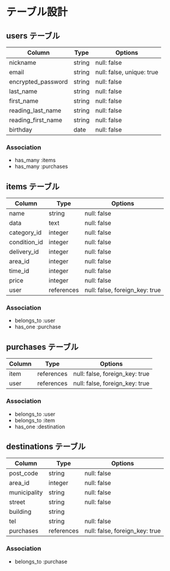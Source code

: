 # テーブル設計

## users テーブル

| Column             | Type   | Options     |
| ------------------ | ------ | ----------- |
| nickname           | string | null: false |
| email              | string | null: false, unique: true|
| encrypted_password | string | null: false |
| last_name          | string | null: false |
| first_name         | string | null: false |
| reading_last_name  | string | null: false |
| reading_first_name | string | null: false |
| birthday           | date   | null: false |

### Association
- has_many :items
- has_many :purchases

## items テーブル

| Column             | Type       | Options     |
| ------------------ | ---------- | ----------- |
| name               | string     | null: false |
| data               | text       | null: false |
| category_id        | integer    | null: false |
| condition_id       | integer    | null: false |
| delivery_id        | integer    | null: false |
| area_id            | integer    | null: false |
| time_id            | integer    | null: false |
| price              | integer    | null: false |
| user               | references | null: false, foreign_key: true|

  <!-- ActiveHash使用 -->
  <!-- category_id,condition_id,delivery_id,area_id,time_id -->

### Association
- belongs_to :user
- has_one :purchase

## purchases テーブル

| Column             | Type       | Options     |
| ------------------ | ---------- | ----------- |
| item               | references | null: false, foreign_key: true|
| user               | references | null: false, foreign_key: true|

### Association
- belongs_to :user
- belongs_to :item
- has_one :destination

## destinations テーブル

| Column             | Type       | Options     |
| ------------------ | ---------- | ----------- |
| post_code          | string     | null: false |
| area_id            | integer    | null: false |
| municipality       | string     | null: false |
| street             | string     | null: false |
| building           | string     |
| tel                | string     | null: false |
| purchases          | references | null: false, foreign_key: true|

  <!-- ActiveHash使用 -->
  <!-- area_id  -->

### Association
- belongs_to :purchase